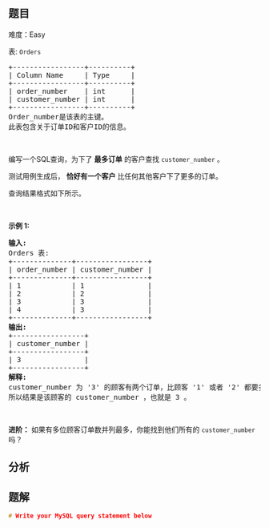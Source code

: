 
## 题目
难度：Easy
<p>表:&nbsp;<code>Orders</code></p>

<pre>
+-----------------+----------+
| Column Name     | Type     |
+-----------------+----------+
| order_number    | int      |
| customer_number | int      |
+-----------------+----------+
Order_number是该表的主键。
此表包含关于订单ID和客户ID的信息。
</pre>

<p>&nbsp;</p>

<p>编写一个SQL查询，为下了 <strong>最多订单</strong> 的客户查找 <code>customer_number</code> 。</p>

<p>测试用例生成后， <strong>恰好有一个客户</strong> 比任何其他客户下了更多的订单。</p>

<p>查询结果格式如下所示。</p>

<p>&nbsp;</p>

<p><strong>示例 1:</strong></p>

<pre>
<strong>输入:</strong> 
Orders 表:
+--------------+-----------------+
| order_number | customer_number |
+--------------+-----------------+
| 1            | 1               |
| 2            | 2               |
| 3            | 3               |
| 4            | 3               |
+--------------+-----------------+
<strong>输出:</strong> 
+-----------------+
| customer_number |
+-----------------+
| 3               |
+-----------------+
<strong>解释:</strong> 
customer_number 为 '3' 的顾客有两个订单，比顾客 '1' 或者 '2' 都要多，因为他们只有一个订单。
所以结果是该顾客的 customer_number ，也就是 3 。
</pre>

<p>&nbsp;</p>

<p><strong>进阶：</strong> 如果有多位顾客订单数并列最多，你能找到他们所有的 <code>customer_number</code> 吗？</p>

## 分析

## 题解
```cpp
# Write your MySQL query statement below
```